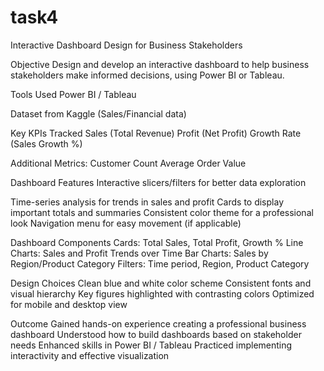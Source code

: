 # task4
Interactive Dashboard Design for Business Stakeholders


 Objective
Design and develop an interactive dashboard to help business stakeholders make informed decisions, using Power BI or Tableau.


 Tools Used
Power BI / Tableau

Dataset from Kaggle (Sales/Financial data)


Key KPIs Tracked
Sales (Total Revenue)
Profit (Net Profit)
Growth Rate (Sales Growth %)


Additional Metrics:
Customer Count
Average Order Value

 Dashboard Features
Interactive slicers/filters for better data exploration

Time-series analysis for trends in sales and profit
Cards to display important totals and summaries
Consistent color theme for a professional look
Navigation menu for easy movement (if applicable)

 Dashboard Components
Cards: Total Sales, Total Profit, Growth %
Line Charts: Sales and Profit Trends over Time
Bar Charts: Sales by Region/Product Category
Filters: Time period, Region, Product Category

 Design Choices
Clean blue and white color scheme
Consistent fonts and visual hierarchy
Key figures highlighted with contrasting colors
Optimized for mobile and desktop view

 Outcome
Gained hands-on experience creating a professional business dashboard
Understood how to build dashboards based on stakeholder needs
Enhanced skills in Power BI / Tableau
Practiced implementing interactivity and effective visualization

